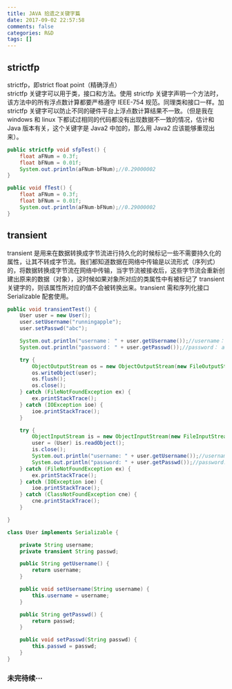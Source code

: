 ```yaml
---
title: JAVA 拾遗之关键字篇
date: 2017-09-02 22:57:58
comments: false
categories: R&D
tags: []
---
```

## strictfp
strictfp，即strict float point（精确浮点）  
strictfp 关键字可以用于类，接口和方法。使用 strictfp 关键字声明一个方法时，该方法中的所有浮点数计算都要严格遵守 IEEE-754 规范。同理类和接口一样。加 strictfp 关键字可以防止不同的硬件平台上浮点数计算结果不一致。（但是我在 windows 和 linux 下都试过相同的代码都没有出现数据不一致的情况，估计和 Java 版本有关，这个关键字是 Java2 中加的，那么用 Java2 应该能够重现出来）。
```java
public strictfp void sfpTest() {
    float aFNum = 0.3f;
    float bFNum = 0.01f;
    System.out.println(aFNum-bFNum);//0.29000002
}

public void fTest() {
    float aFNum = 0.3f;
    float bFNum = 0.01f;
    System.out.println(aFNum-bFNum);//0.29000002
}
```

## transient
transient 是用来在数据转换成字节流进行持久化的时候标记一些不需要持久化的属性，让其不转成字节流。我们都知道数据在网络中传输是以流形式（序列式）的，将数据转换成字节流在网络中传输，当字节流被接收后，这些字节流会重新创建出原来的数据（对象），这时候如果对象所对应的类属性中有被标记了 transient 关键字的，则该属性所对应的值不会被转换出来。transient 需和序列化接口 Serializable 配套使用。
```java
public void transientTest() {
    User user = new User();
    user.setUsername("runningapple");
    user.setPasswd("abc");

    System.out.println("username： " + user.getUsername());//username： runningapple
    System.out.println("password： " + user.getPasswd());//password： abc

    try {
        ObjectOutputStream os = new ObjectOutputStream(new FileOutputStream("E:/user.txt"));
        os.writeObject(user);
        os.flush();
        os.close();
    } catch (FileNotFoundException ex) {
        ex.printStackTrace();
    } catch (IOException ioe) {
        ioe.printStackTrace();
    }

    try {
        ObjectInputStream is = new ObjectInputStream(new FileInputStream("E:/user.txt"));
        user = (User) is.readObject();
        is.close();
        System.out.println("username: " + user.getUsername());//username: runningapple
        System.out.println("password: " + user.getPasswd());//password: null
    } catch (FileNotFoundException ex) {
        ex.printStackTrace();
    } catch (IOException ioe) {
        ioe.printStackTrace();
    } catch (ClassNotFoundException cne) {
        cne.printStackTrace();
    }

}

class User implements Serializable {

    private String username;
    private transient String passwd;

    public String getUsername() {
        return username;
    }

    public void setUsername(String username) {
        this.username = username;
    }

    public String getPasswd() {
        return passwd;
    }

    public void setPasswd(String passwd) {
        this.passwd = passwd;
    }
}
```  

### 未完待续···